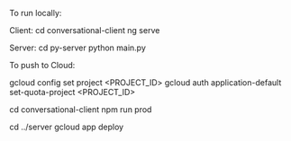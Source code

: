 To run locally:

Client:
  cd conversational-client
  ng serve

Server:
  cd py-server
  python main.py


To push to Cloud:

gcloud config set project <PROJECT_ID>
gcloud auth application-default set-quota-project <PROJECT_ID>

cd conversational-client
npm run prod

cd ../server
gcloud app deploy
